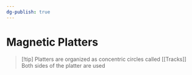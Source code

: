 ```yaml
---
dg-publish: true
---
```

# Magnetic Platters

> [!tip] Platters are organized as concentric circles called [[Tracks]]
> Both sides of the platter are used
